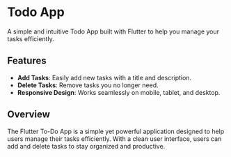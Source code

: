 # Todo App

A simple and intuitive Todo App built with Flutter to help you manage your tasks efficiently.


## Features

- **Add Tasks**: Easily add new tasks with a title and description.
- **Delete Tasks**: Remove tasks you no longer need.
- **Responsive Design**: Works seamlessly on mobile, tablet, and desktop.

## Overview

The Flutter To-Do App is a simple yet powerful application designed to help users manage their tasks efficiently. With a clean user interface, users can add and delete tasks to stay organized and productive.
